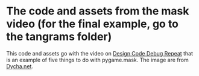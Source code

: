 # The code and assets from the mask video (for the final example, go to the tangrams folder)
This code and assets go with the video on <a href="https://www.youtube.com/channel/UCd8ZAc9IpjNxDhBBHELJWtA">Design Code Debug Repeat</a> that is an example of five things to do with pygame.mask.
The image are from <a href="http://dycha.net/">Dycha.net</a>.
